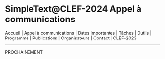 # SimpleText@CLEF-2024 Appel à communications

Accueil | Appel à communications | Dates importantes | Tâches | Outils | Programme | Publications | Organisateurs | Contact | CLEF-2023

---

PROCHAINEMENT
